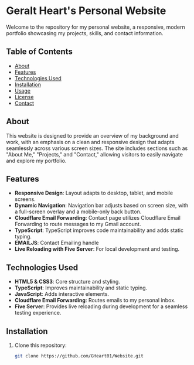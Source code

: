 # Geralt Heart's Personal Website

Welcome to the repository for my personal website, a responsive, modern portfolio showcasing my projects, skills, and contact information.

## Table of Contents

- [About](#about)
- [Features](#features)
- [Technologies Used](#technologies-used)
- [Installation](#installation)
- [Usage](#usage)
- [License](#license)
- [Contact](#contact)

## About

This website is designed to provide an overview of my background and work, with an emphasis on a clean and responsive design that adapts seamlessly across various screen sizes. The site includes sections such as "About Me," "Projects," and "Contact," allowing visitors to easily navigate and explore my portfolio.

## Features

- **Responsive Design**: Layout adapts to desktop, tablet, and mobile screens.
- **Dynamic Navigation**: Navigation bar adjusts based on screen size, with a full-screen overlay and a mobile-only back button.
- **Cloudflare Email Forwarding**: Contact page utilizes Cloudflare Email Forwarding to route messages to my Gmail account.
- **TypeScript**: TypeScript improves code maintainability and adds static typing.
- **EMAILJS**: Contact Emailing handle
- **Live Reloading with Five Server**: For local development and testing.

## Technologies Used

- **HTML5 & CSS3**: Core structure and styling.
- **TypeScript**: Improves maintainability and static typing.
- **JavaScript**: Adds interactive elements.
- **Cloudflare Email Forwarding**: Routes emails to my personal inbox.
- **Five Server**: Provides live reloading during development for a seamless testing experience.

## Installation

1. Clone this repository:
   ```bash
   git clone https://github.com/GHeart01/Website.git

